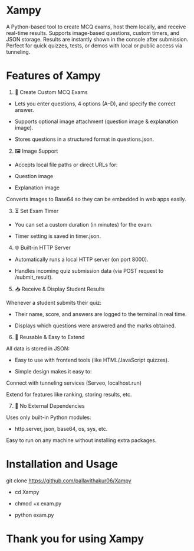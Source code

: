 # Xampy
A Python-based tool to create MCQ exams, host them locally, and receive real-time results. Supports image-based questions, custom timers, and JSON storage. Results are instantly shown in the console after submission. Perfect for quick quizzes, tests, or demos with local or public access via tunneling.
# Features of Xampy 
1. 📝 Create Custom MCQ Exams

- Lets you enter questions, 4 options (A–D), and specify the correct answer.

- Supports optional image attachment (question image & explanation image).

- Stores questions in a structured format in questions.json.

2. 🖼️ Image Support

- Accepts local file paths or direct URLs for:

- Question image

- Explanation image

Converts images to Base64 so they can be embedded in web apps easily.

3. ⏳ Set Exam Timer

- You can set a custom duration (in minutes) for the exam.

- Timer setting is saved in timer.json.

4. 🌐 Built-in HTTP Server

- Automatically runs a local HTTP server (on port 8000).

-  Handles incoming quiz submission data (via POST request to /submit_result).

5. 📥 Receive & Display Student Results

Whenever a student submits their quiz:

- Their name, score, and answers are logged to the terminal in real time.

- Displays which questions were answered and the marks obtained.

6. 🧠 Reusable & Easy to Extend

All data is stored in JSON:

- Easy to use with frontend tools (like HTML/JavaScript quizzes).

- Simple design makes it easy to:

Connect with tunneling services (Serveo, localhost.run)

Extend for features like ranking, storing results, etc.

7. 🔐 No External Dependencies

Uses only built-in Python modules:

- http.server, json, base64, os, sys, etc.

Easy to run on any machine without installing extra packages.

# Installation and Usage
git clone https://github.com/pallavithakur06/Xampy

-  cd Xampy

-  chmod +x exam.py

-  python exam.py


# Thank you for using Xampy
